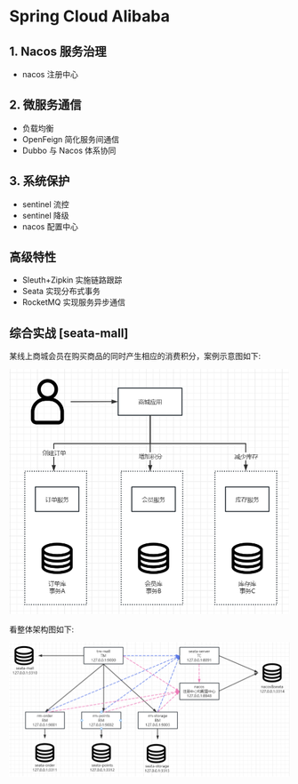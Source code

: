 # Spring Cloud Alibaba
## 1. Nacos 服务治理
- nacos 注册中心
## 2. 微服务通信
- 负载均衡
- OpenFeign 简化服务间通信
- Dubbo 与 Nacos 体系协同
## 3. 系统保护
- sentinel 流控
- sentinel 降级
- nacos 配置中心
## 高级特性
- Sleuth+Zipkin 实施链路跟踪
- Seata 实现分布式事务
- RocketMQ 实现服务异步通信

## 综合实战 [seata-mall]
<p>某线上商城会员在购买商品的同时产生相应的消费积分，案例示意图如下:</p>
<img src="img/call.png" style="zoom:65%" alt="案例示意图">
<p>看整体架构图如下:</p>
<img src="./img/architecture.png" style="zoom:65%" alt="基于 Seata 的分布式事务架构">